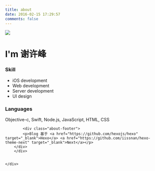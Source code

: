 ```yaml
---
title: about
date: 2016-02-15 17:29:57
comments: false
---
```


<body>
	<div class="about-card">
		<div class="about-main">
			<img class="about-header" src="http://7xq01t.com1.z0.glb.clouddn.com/tsusolo.com%2FqiniuIMG_0184.JPG" />
			<h1>I'm 谢许峰</h1>
			<div class="about-line"></div>
			<div class="about-info">
				<div class="about-skill">
				<h3>Skill</h3>
				<ul>
					<li>iOS development</li>
					<li>Web development</li>
					<li>Server development</li>
					<li>UI design</li>
				</ul>
			</div>
			<div class="about-lag">
				<h3>Languages</h3>
				<p>Objective-c, Swift, Node.js, JavaScript, HTML, CSS</p>
			</div>
			</div>

			<div class="about-footer">
			<p>Blog 基于 <a href="https://github.com/hexojs/hexo" target="_blank">Hexo</a> <a href="https://github.com/iissnan/hexo-theme-next" target="_blank">Next</a></p>
		</div>
		</div>

		
	</div>
</body>